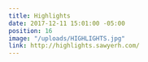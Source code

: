 ```yaml
---
title: Highlights
date: 2017-12-11 15:01:00 -05:00
position: 16
image: "/uploads/HIGHLIGHTS.jpg"
link: http://highlights.sawyerh.com/
---
```



